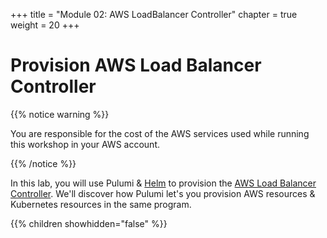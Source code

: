+++
title = "Module 02: AWS LoadBalancer Controller"
chapter = true
weight = 20
+++

# Provision AWS Load Balancer Controller

{{% notice warning %}}<p> You are responsible for the cost of the AWS services used while running this workshop in your AWS account.</p> {{% /notice %}}

In this lab, you will use Pulumi & [Helm](https://helm.sh/) to provision the [AWS Load Balancer Controller](https://github.com/kubernetes-sigs/aws-load-balancer-controller). We'll discover how Pulumi let's you provision AWS resources & Kubernetes resources in the same program.

{{% children showhidden="false" %}}
